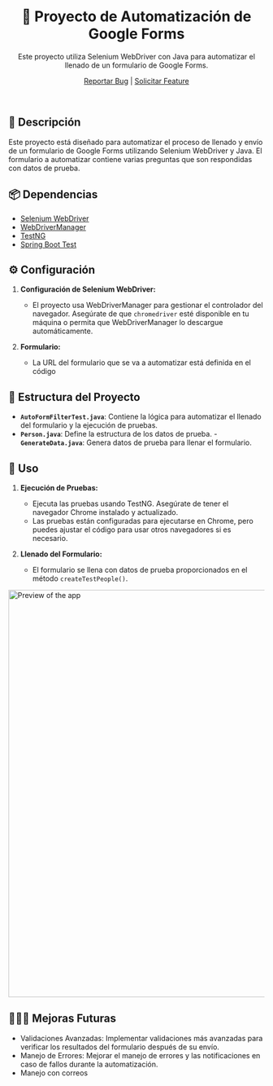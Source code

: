 

<!-- PROJECT PRESENTATION -->
<div align="center">

  <h1 align="center">📝 Proyecto de Automatización de Google Forms</h1>

<text>
Este proyecto utiliza Selenium WebDriver con Java para automatizar el llenado de un formulario de Google Forms.
</text>
  <p align="center">
    <a href="">Reportar Bug</a>
    |
    <a href="">Solicitar Feature</a>
  </p>
</div></br>


## 🌟 Descripción

Este proyecto está diseñado para automatizar el proceso de llenado y envío de un formulario de Google Forms utilizando Selenium WebDriver y Java. El formulario a automatizar contiene varias preguntas que son respondidas con datos de prueba.

## 📦 Dependencias

- [Selenium WebDriver](https://www.selenium.dev/)
- [WebDriverManager](https://github.com/bonigarcia/webdrivermanager)
- [TestNG](https://testng.org)
- [Spring Boot Test](https://docs.spring.io/spring-boot/docs/current/reference/html/test-auto-configuration.html)

## ⚙️ Configuración

1. **Configuración de Selenium WebDriver:**
    - El proyecto usa WebDriverManager para gestionar el controlador del navegador. Asegúrate de que `chromedriver` esté disponible en tu máquina o permita que WebDriverManager lo descargue automáticamente.

2. **Formulario:**
    - La URL del formulario que se va a automatizar está definida en el código


## 📂 Estructura del Proyecto

- **`AutoFormFilterTest.java`**: Contiene la lógica para automatizar el llenado del formulario y la ejecución de pruebas.
- **`Person.java`**: Define la estructura de los datos de prueba.
-**`GenerateData.java`**: Genera datos de prueba para llenar el formulario.

## 🚀 Uso

1. **Ejecución de Pruebas:**
    - Ejecuta las pruebas usando TestNG. Asegúrate de tener el navegador Chrome instalado y actualizado.
    - Las pruebas están configuradas para ejecutarse en Chrome, pero puedes ajustar el código para usar otros navegadores si es necesario.

2. **Llenado del Formulario:**
    - El formulario se llena con datos de prueba proporcionados en el método `createTestPeople()`.
   
<img src="src/main/resources/assets/Preview.gif" alt="Preview of the app" width="800"/>

## 👩🏻‍💻 Mejoras Futuras 
* Validaciones Avanzadas: Implementar validaciones más avanzadas para verificar los resultados del formulario después de su envío.
* Manejo de Errores: Mejorar el manejo de errores y las notificaciones en caso de fallos durante la automatización.
* Manejo con correos